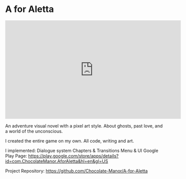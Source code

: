 # A for Aletta

<iframe width="560" height="315" src="https://www.youtube.com/embed/cCdz1RutLDs" title="YouTube video player" frameborder="0" allow="accelerometer; autoplay; clipboard-write; encrypted-media; gyroscope; picture-in-picture; web-share" allowfullscreen></iframe>

An adventure visual novel with a pixel art style. About ghosts, past love, and a world of the unconscious.

I created the entire game on my own. All code, writing and art.

I implemented:
Dialogue system
Chapters & Transitions
Menu & UI
Google Play Page: https://play.google.com/store/apps/details?id=com.ChocolateManor.AforAletta&hl=en&gl=US

Project Repository: https://github.com/Chocolate-Manor/A-for-Aletta